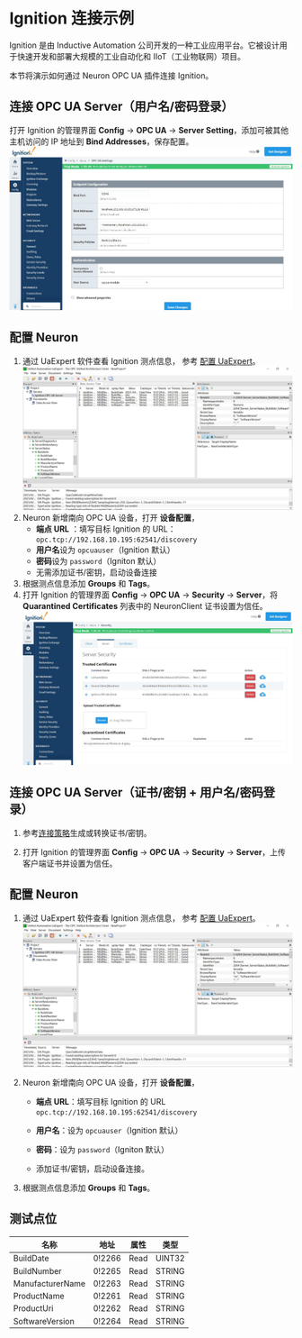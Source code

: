 # Ignition 连接示例

Ignition 是由 Inductive Automation 公司开发的一种工业应用平台。它被设计用于快速开发和部署大规模的工业自动化和 IIoT（工业物联网）项目。

本节将演示如何通过 Neuron OPC UA 插件连接 Ignition。

## 连接 OPC UA Server（用户名/密码登录）

打开 Ignition 的管理界面 **Config** -> **OPC UA** -> **Server Setting**，添加可被其他主机访问的 IP 地址到 **Bind Addresses**，保存配置。
![ignition-1](./assets/ignition-1.jpg)

## 配置 Neuron

1. 通过 UaExpert 软件查看 Ignition 测点信息， 参考 [配置 UaExpert](./uaexpert.md)。
   ![ignition-3](./assets/ignition-3.jpg)
2. Neuron 新增南向 OPC UA 设备，打开 **设备配置**，
   - **端点 URL** ：填写目标 Ignition 的 URL： `opc.tcp://192.168.10.195:62541/discovery`
   - **用户名**设为 `opcuauser`（Ignition 默认）
   - **密码**设为 `password`（Igniton 默认）
   - 无需添加证书/密钥，启动设备连接
3. 根据测点信息添加 **Groups** 和 **Tags**。
4. 打开 Ignition 的管理界面 **Config** -> **OPC UA** -> **Security** -> **Server**，将 **Quarantined Certificates** 列表中的 NeuronClient 证书设置为信任。
   ![ignition-2](./assets/ignition-2.jpg)

## 

## 连接 OPC UA Server（证书/密钥 + 用户名/密码登录）

1. 参考[连接策略](./policy.md)生成或转换证书/密钥。

2. 打开 Ignition 的管理界面 **Config** -> **OPC UA** -> **Security** -> **Server**，上传客户端证书并设置为信任。


## 配置 Neuron

1. 通过 UaExpert 软件查看 Ignition 测点信息， 参考 [配置 UaExpert](./uaexpert.md)。
    ![ignition-3](./assets/ignition-3.jpg)

2. Neuron 新增南向 OPC UA 设备，打开 **设备配置**，
   -  **端点 URL**：填写目标 Ignition 的 URL `opc.tcp://192.168.10.195:62541/discovery`

   - **用户名**：设为 `opcuauser`（Ignition 默认）

   - **密码**：设为 `password`（Igniton 默认）

   - 添加证书/密钥，启动设备连接。

3. 根据测点信息添加 **Groups** 和 **Tags**。

## 测试点位

| 名称             | 地址   | 属性 | 类型   |
| ---------------- | ------ | ---- | ------ |
| BuildDate        | 0!2266 | Read | UINT32 |
| BuildNumber      | 0!2265 | Read | STRING |
| ManufacturerName | 0!2263 | Read | STRING |
| ProductName      | 0!2261 | Read | STRING |
| ProductUri       | 0!2262 | Read | STRING |
| SoftwareVersion  | 0!2264 | Read | STRING |

